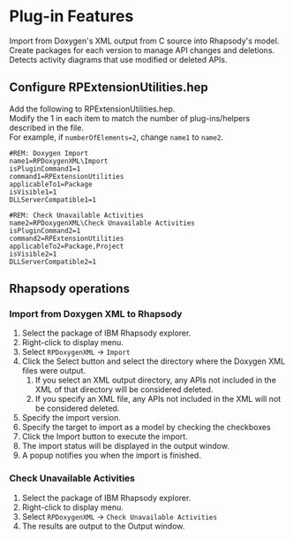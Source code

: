 # Plug-in Features

Import from Doxygen's XML output from C source into Rhapsody's model.  
Create packages for each version to manage API changes and deletions.  
Detects activity diagrams that use modified or deleted APIs.  

## Configure RPExtensionUtilities.hep

Add the following to RPExtensionUtilities.hep.  
Modify the 1 in each item to match the number of plug-ins/helpers described in the file.  
For example, if `numberOfElements=2`, change `name1` to `name2`.

```
#REM: Doxygen Import
name1=RPDoxygenXML\Import
isPluginCommand1=1
command1=RPExtensionUtilities
applicableTo1=Package
isVisible1=1
DLLServerCompatible1=1
```

```
#REM: Check Unavailable Activities
name2=RPDoxygenXML\Check Unavailable Activities
isPluginCommand2=1
command2=RPExtensionUtilities
applicableTo2=Package,Project
isVisible2=1
DLLServerCompatible2=1
```

## Rhapsody operations

### Import from Doxygen XML to Rhapsody

1. Select the package of IBM Rhapsody explorer.
2. Right-click to display menu.
3. Select `RPDoxygenXML` -> `Import`
4. Click the Select button and select the directory where the Doxygen XML files were output.
   1. If you select an XML output directory, any APIs not included in the XML of that directory will be considered deleted.
   2. If you specify an XML file, any APIs not included in the XML will not be considered deleted.
5. Specify the import version.
6. Specify the target to import as a model by checking the checkboxes
7. Click the Import button to execute the import.
8. The import status will be displayed in the output window.
9. A popup notifies you when the import is finished.

### Check Unavailable Activities

1. Select the package of IBM Rhapsody explorer.
2. Right-click to display menu.
3. Select `RPDoxygenXML` -> `Check Unavailable Activities`
4. The results are output to the Output window.
